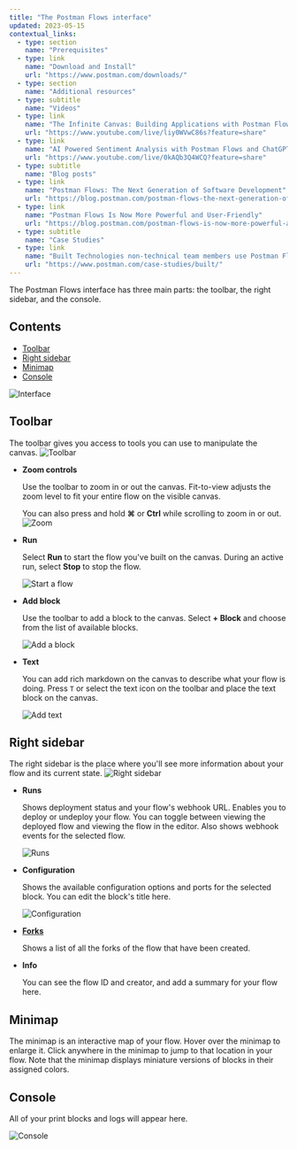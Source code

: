 ```yaml
---
title: "The Postman Flows interface"
updated: 2023-05-15
contextual_links:
  - type: section
    name: "Prerequisites"
  - type: link
    name: "Download and Install"
    url: "https://www.postman.com/downloads/"
  - type: section
    name: "Additional resources"
  - type: subtitle
    name: "Videos"
  - type: link
    name: "The Infinite Canvas: Building Applications with Postman Flows"
    url: "https://www.youtube.com/live/liy0WVwC86s?feature=share"
  - type: link
    name: "AI Powered Sentiment Analysis with Postman Flows and ChatGPT"
    url: "https://www.youtube.com/live/0kAQb3Q4WCQ?feature=share"
  - type: subtitle
    name: "Blog posts"
  - type: link
    name: "Postman Flows: The Next Generation of Software Development"
    url: "https://blog.postman.com/postman-flows-the-next-generation-of-software-development/"
  - type: link
    name: "Postman Flows Is Now More Powerful and User-Friendly"
    url: "https://blog.postman.com/postman-flows-is-now-more-powerful-and-user-friendly/"
  - type: subtitle
    name: "Case Studies"
  - type: link
    name: "Built Technologies non-technical team members use Postman Flows"
    url: "https://www.postman.com/case-studies/built/"
---
```


The Postman Flows interface has three main parts: the toolbar, the right sidebar, and the console.

## Contents

* [Toolbar](#toolbar)
* [Right sidebar](#right-sidebar)
* [Minimap](#minimap)
* [Console](#console)

![Interface](https://assets.postman.com/postman-docs/v10/flows-interface-main-v10-2.jpg)

## Toolbar

The toolbar gives you access to tools you can use to manipulate the canvas.
![Toolbar](https://assets.postman.com/postman-docs/v10/updated-interface-tool-bar-v10.jpg)

* **Zoom controls**

  Use the toolbar to zoom in or out the canvas. Fit-to-view adjusts the zoom level to fit your entire flow on the visible canvas.

  You can also press and hold **⌘** or **Ctrl** while scrolling to zoom in or out.
  ![Zoom](https://assets.postman.com/postman-labs-docs/interface/updated-interface-zoom-controls.gif)

* **Run**

  Select **Run** to start the flow you've built on the canvas. During an active run, select **Stop** to stop the flow.

  ![Start a flow](https://assets.postman.com/postman-labs-docs/interface/updated-interface-start-flow.gif)

* **Add block**

  Use the toolbar to add a block to the canvas. Select **+ Block** and choose from the list of available blocks.

  ![Add a block](https://assets.postman.com/postman-labs-docs/interface/updated-interface-add-block.gif)

* **Text**

  You can add rich markdown on the canvas to describe what your flow is doing. Press `T` or select the text icon on the toolbar and place the text block on the canvas.

  ![Add text](https://assets.postman.com/postman-labs-docs/interface/updated-interface-add-annotations.gif)

## Right sidebar

The right sidebar is the place where you'll see more information about your flow and its current state.
![Right sidebar](https://assets.postman.com/postman-docs/v10/updated-interface-context-bar-v10-3.jpg)

* **Runs**

  Shows deployment status and your flow's webhook URL. Enables you to deploy or undeploy your flow. You can toggle between viewing the deployed flow and viewing the flow in the editor. Also shows webhook events for the selected flow.

  ![Runs](https://assets.postman.com/postman-docs/v10/flows-right-sidebar-runs-v10.jpg)

* **Configuration**

  Shows the available configuration options and ports for the selected block. You can edit the block's title here.

  ![Configuration](https://assets.postman.com/postman-docs/v10/flows-right-sidebar-config-v10.jpg)

* [**Forks**](/docs/collaborating-in-postman/using-version-control/forking-entities/)

  Shows a list of all the forks of the flow that have been created.

* **Info**

  You can see the flow ID and creator, and add a summary for your flow here.

## Minimap

The minimap is an interactive map of your flow. Hover over the minimap to enlarge it. Click anywhere in the minimap to jump to that location in your flow. Note that the minimap displays miniature versions of blocks in their assigned colors.

## Console

  All of your print blocks and logs will appear here.

  ![Console](https://assets.postman.com/postman-labs-docs/interface/console.gif)
